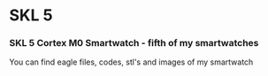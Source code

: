 # SKL 5
### SKL 5 Cortex M0 Smartwatch - fifth of my smartwatches
You can find eagle files, codes, stl's and images of my smartwatch
